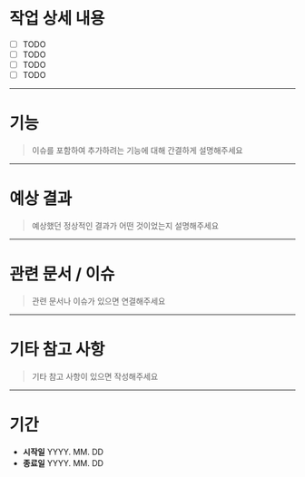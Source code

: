 # 작업 상세 내용
- [ ] TODO
- [ ] TODO
- [ ] TODO
- [ ] TODO

---

# 기능
> 이슈를 포함하여 추가하려는 기능에 대해 간결하게 설명해주세요

---

# 예상 결과
> 예상했던 정상적인 결과가 어떤 것이었는지 설명해주세요

---

# 관련 문서 / 이슈
> 관련 문서나 이슈가 있으면 연결해주세요

---

# 기타 참고 사항
> 기타 참고 사항이 있으면 작성해주세요

---

# 기간
- __시작일__ YYYY. MM. DD
- __종료일__ YYYY. MM. DD
